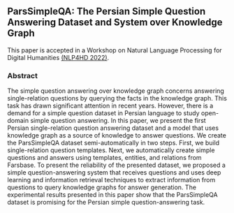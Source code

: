 ## ParsSimpleQA: The Persian Simple Question Answering Dataset and System over Knowledge Graph
This paper is accepted in a Workshop on Natural Language Processing for Digital Humanities [(NLP4HD 2022)](https://rootroo.com/en/nlp4dh-2022/). 

### Abstract
The simple question answering over knowledge graph concerns answering single-relation questions
 by querying the facts in the knowledge graph. This task has drawn significant attention in recent years.
 However, there is a demand for a simple question dataset in Persian language to study open-domain simple question answering.
 In this paper, we present the first Persian single-relation question answering dataset and a model that uses knowledge
 graph as a source of knowledge to answer questions. We create the ParsSimpleQA dataset semi-automatically in two steps. First, we build
 single-relation question templates. Next, we
 automatically create simple questions and answers using templates, entities, and relations
 from Farsbase. To present the reliability of
 the presented dataset, we proposed a simple
 question-answering system that receives questions and uses deep learning and information
 retrieval techniques to extract information from
 questions to query knowledge graphs for answer generation. The experimental results presented in this paper show that the ParsSimpleQA dataset is promising for the Persian 
simple question-answering task.

